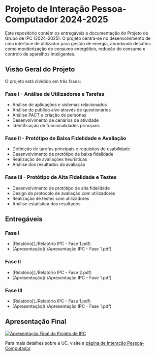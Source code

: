 # Projeto de Interação Pessoa-Computador 2024-2025

Este repositório contém os entregáveis e documentação do Projeto de Grupo de IPC (2024-2025). O projeto centra-se no desenvolvimento de uma interface de utilizador para gestão de energia, abordando desafios como monitorização do consumo energético, redução do consumo e controlo de aparelhos inteligentes.

## Visão Geral do Projeto

O projeto está dividido em três fases:

### Fase I - Análise de Utilizadores e Tarefas
- Análise de aplicações e sistemas relacionados
- Análise do público alvo através de questionários
- Análise PACT e criação de personas
- Desenvolvimento de cenários de atividade
- Identificação de funcionalidades principais

### Fase II - Protótipo de Baixa Fidelidade e Avaliação
- Definição de tarefas principais e requisitos de usabilidade
- Desenvolvimento de protótipo de baixa fidelidade
- Realização de avaliações heurísticas
- Análise dos resultados da avaliação

### Fase III - Protótipo de Alta Fidelidade e Testes
- Desenvolvimento de protótipo de alta fidelidade
- Design do protocolo de avaliação com utilizadores
- Realização de testes com utilizadores
- Análise estatística dos resultados

## Entregáveis

### Fase I
- [Relatório](./Relatório IPC - Fase 1.pdf)
- [Apresentação](./Apresentação IPC - Fase 1.pdf)

### Fase II
- [Relatório](./Relatório IPC - Fase 2.pdf)
- [Apresentação](./Apresentação IPC - Fase 1.pdf)

### Fase III
- [Relatório](./Relatório IPC - Fase 1.pdf)
- [Apresentação](./Apresentação IPC - Fase 1.pdf)

## Apresentação Final

[![Apresentação Final do Projeto de IPC](https://img.youtube.com/vi/z7iqppdmJtU/0.jpg)](https://youtu.be/z7iqppdmJtU)

Para mais detalhes sobre a UC, visite a [página de Interação Pessoa-Computador](https://sigarra.up.pt/feup/pt/UCURR_GERAL.FICHA_UC_VIEW?pv_ocorrencia_id=541887).

